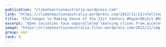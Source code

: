 ```yaml
---
publication: "climateactionaustralia.wordpress.com"
link: "https://climateactionaustralia.wordpress.com/2022/11/13/challenges-to-making-sense-of-the-21st-century-hyperobject-hyperthreat-cop27-metacrisis-the-consilience-project/"
title: "Challenges to Making Sense of the 21st Century #HyperObject #HyperThreat #COP27 #MetaCrisis The Consilience Project"
excerpt: "Open societies face unparalleled learning crises from accelerating change in technology and science. Conditions in the 21st century require individuals and societies to find a new sense of commitme…"
image: "https://climateactionaustralia.files.wordpress.com/2022/11/img_1969.jpg"
group: con
rank: 9
---
```

